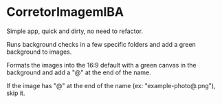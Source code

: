 # CorretorImagemIBA

Simple app, quick and dirty, no need to refactor.

Runs background checks in a few specific folders and add a green background to images.

Formats the images into the 16:9 default with a green canvas in the background and add a "@" at the end of the name. 

If the image has "@" at the end of the name (ex: "example-photo@.png"), skip it.